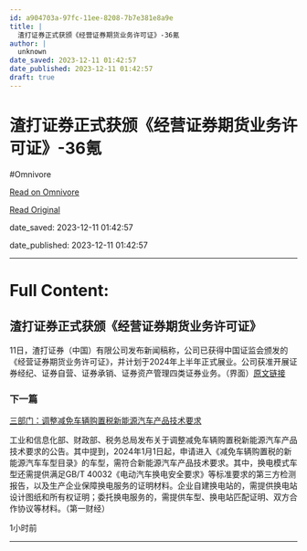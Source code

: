 ```yaml
---
id: a904703a-97fc-11ee-8208-7b7e381e8a9e
title: |
  渣打证券正式获颁《经营证券期货业务许可证》-36氪
author: |
  unknown
date_saved: 2023-12-11 01:42:57
date_published: 2023-12-11 01:42:57
draft: true
---
```


# 渣打证券正式获颁《经营证券期货业务许可证》-36氪
#Omnivore

[Read on Omnivore](https://omnivore.app/me/36-18c57ece3b0)

[Read Original](https://36kr.com/newsflashes/2555985545517185?f=rss)

date_saved: 2023-12-11 01:42:57

date_published: 2023-12-11 01:42:57

--- 

# Full Content: 

## 渣打证券正式获颁《经营证券期货业务许可证》

11日，渣打证券（中国）有限公司发布新闻稿称，公司已获得中国证监会颁发的《经营证券期货业务许可证》，并计划于2024年上半年正式展业。公司获准开展证券经纪、证券自营、证券承销、证券资产管理四类证券业务。（界面）[原文链接](https://www.jiemian.com/article/10520623.html)

### 下一篇

[三部门：调整减免车辆购置税新能源汽车产品技术要求](https://36kr.com/newsflashes/2555983130581127)

工业和信息化部、财政部、税务总局发布关于调整减免车辆购置税新能源汽车产品技术要求的公告。其中提到，2024年1月1日起，申请进入《减免车辆购置税的新能源汽车车型目录》的车型，需符合新能源汽车产品技术要求。其中，换电模式车型还需提供满足GB/T 40032《电动汽车换电安全要求》等标准要求的第三方检测报告，以及生产企业保障换电服务的证明材料。企业自建换电站的，需提供换电站设计图纸和所有权证明；委托换电服务的，需提供车型、换电站匹配证明、双方合作协议等材料。（第一财经）

1小时前

---

